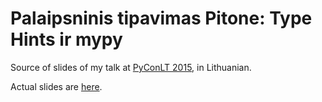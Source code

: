# Palaipsninis tipavimas Pitone: Type Hints ir mypy

Source of slides of my talk at [PyConLT 2015](http://pycon.lt/2015.html), in Lithuanian.

Actual slides are [here](http://yfyf.github.io/pyconlt-2015-gradual-typing-talk).
